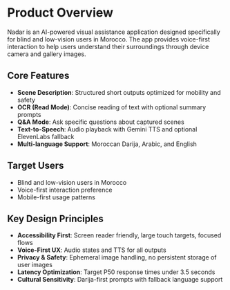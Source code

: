 # Product Overview

Nadar is an AI-powered visual assistance application designed specifically for blind and low-vision users in Morocco. The app provides voice-first interaction to help users understand their surroundings through device camera and gallery images.

## Core Features

- **Scene Description**: Structured short outputs optimized for mobility and safety
- **OCR (Read Mode)**: Concise reading of text with optional summary prompts
- **Q&A Mode**: Ask specific questions about captured scenes
- **Text-to-Speech**: Audio playback with Gemini TTS and optional ElevenLabs fallback
- **Multi-language Support**: Moroccan Darija, Arabic, and English

## Target Users

- Blind and low-vision users in Morocco
- Voice-first interaction preference
- Mobile-first usage patterns

## Key Design Principles

- **Accessibility First**: Screen reader friendly, large touch targets, focused flows
- **Voice-First UX**: Audio states and TTS for all outputs
- **Privacy & Safety**: Ephemeral image handling, no persistent storage of user images
- **Latency Optimization**: Target P50 response times under 3.5 seconds
- **Cultural Sensitivity**: Darija-first prompts with fallback language support